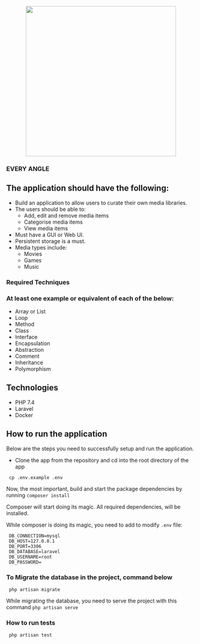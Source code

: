 <p align="center">
<a href="https://laravel.com" target="_blank">
<img src="https://www.everyangle.ie/wp-content/uploads/2019/06/everyangle_logo_white.png" width="400">
</a>
</p>

### EVERY ANGLE

## The application should have the following:
 - Build an application to allow users to curate their own media libraries.
 - The users should be able to:
    * Add, edit and remove media items
    * Categorise media items
    * View media items
 - Must have a GUI or Web UI.
 - Persistent storage is a must.
 - Media types include:
    * Movies
    * Games
    * Music
### Required Techniques
 ### At least one example or equivalent of each of the below:
 - Array or List
 - Loop
 - Method
 - Class
 - Interface
 - Encapsulation
 - Abstraction
 - Comment
 - Inheritance
 - Polymorphism

## Technologies

- PHP 7.4
- Laravel
- Docker

## How to run the application

Below are the steps you need to successfully setup and run the application.
- Clone the app from the repository and cd into the root directory of the app

```
 cp .env.example .env
```

Now, the most important, build and start the package dependencies by running
`composer install`

Composer will start doing its magic. All required dependencies, will be installed.

While composer is doing its magic, you need to add to modify `.env` file:
```
 DB_CONNECTION=mysql
 DB_HOST=127.0.0.1
 DB_PORT=3306
 DB_DATABASE=laravel
 DB_USERNAME=root
 DB_PASSWORD=
```

### To Migrate the database in the project, command below
```
 php artisan migrate
```

While migrating the database, you need to serve the project with this command `php artisan serve`

### How to run tests
```
 php artisan test
```

